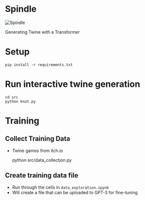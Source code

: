 # Spindle 

![Spindle](spindle.jpg)

Generating Twine with a Transformer

# Setup

    pip install -r requirements.txt

# Run interactive twine generation

    cd src
    python knot.py

# Training

## Collect Training Data

- Twine games from itch.io

    python src/data_collection.py

## Create training data file

- Run through the cells in `data_exploration.ipynb`
- Will create a file that can be uploaded to GPT-3 for fine-tuning
